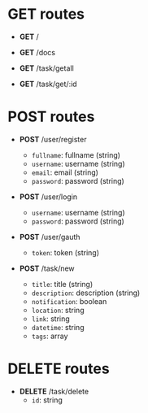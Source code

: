# GET routes
* **GET** /

* **GET** /docs

* **GET** /task/getall

* **GET** /task/get/:id

# POST routes
* **POST** /user/register
	- `fullname`: fullname (string) 
	- `username`: username (string) 
	- `email`: email (string) 
	- `password`: password (string) 

* **POST** /user/login
	- `username`: username (string) 
	- `password`: password (string) 

* **POST** /user/gauth
	- `token`: token (string) 

* **POST** /task/new
	- `title`: title (string) 
	- `description`: description (string) 
	- `notification`: boolean
	- `location`: string
	- `link`: string
	- `datetime`: string
	- `tags`: array<string>

# DELETE routes
* **DELETE** /task/delete
	- `id`: string


